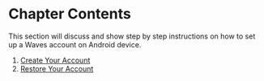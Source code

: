 # Chapter Contents

This section will discuss and show step by step instructions on how to set up a Waves account on Android device.

1. [Create Your Account](mobile-apps/iOS/account-managment/creating-an-account.md)
2. [Restore Your Account](/mobile-apps/iOS/account-managment/restore-an-account.md)

